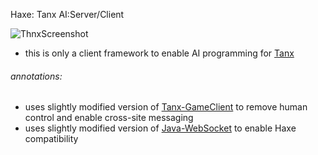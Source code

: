 Haxe: Tanx AI:Server/Client

![ThnxScreenshot](http://i.imgur.com/iTRi7SE.png)

* this is only a client framework to enable AI programming for [Tanx](https://github.com/Maksims/tanx)


###### annotations:
* uses slightly modified version of [Tanx-GameClient](https://playcanvas.com/project/362275/overview/thnx) to remove human control and enable cross-site messaging
* uses slightly modified version of [Java-WebSocket](https://github.com/TooTallNate/Java-WebSocket) to enable Haxe compatibility 
